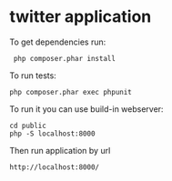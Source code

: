 # twitter application

To get dependencies run:
    
     php composer.phar install
     
To run tests:

    php composer.phar exec phpunit

To run it you can use build-in webserver:
    
    cd public
    php -S localhost:8000

Then run application by url 
    
    http://localhost:8000/
    
